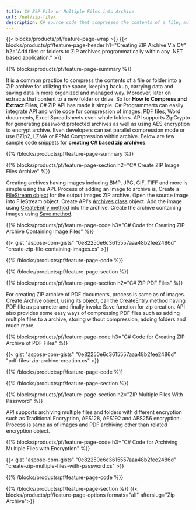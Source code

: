 ```yaml
---
title: C# ZiP File or Multiple Files into Archive
url: /net/zip-file/
description: C# source code that compresses the contents of a file, multiple files or folder into a zip archive programmatically.
---
```


{{< blocks/products/pf/feature-page-wrap >}}
{{< blocks/products/pf/feature-page-header h1="Creating ZIP Archive Via C#" h2="Add files or folders to ZIP archives programmatically within any .NET based application." >}}

{{% blocks/products/pf/feature-page-summary %}}

It is a common practice to compress the contents of a file or folder into a ZIP archive for utilizing the space, keeping backup, carrying data and saving data in more organized and managed way. Moreover, later on extracts that content to a new folder or drive. So for **How to Compress and Extract Files**, C# ZIP API has made it simple. C# Programmerts can easily integrate API and write code for compression of images, PDF files, Word documents, Excel Spreadsheets even whole folders. API supports ZipCrypto for generating password protected archives as well as using AES encryption to encrypt archive. Even developers can set parallel compression mode or use BZip2, LZMA or PPMd Compression within archive. Below are few sample code snippets for **creating C# based zip archives**.  

{{% /blocks/products/pf/feature-page-summary  %}}

{{% blocks/products/pf/feature-page-section  h2="C# Create ZIP Image Files Archive" %}}

Creating archives having images including BMP, JPG, GIF, TIFF and more is simple using the API. Process of adding an image to archive is, Create a [FileStream object](https://docs.microsoft.com/en-us/dotnet/api/system.io.filestream?view=netframework-4.8) for the output Images ZIP archive. Open the source image into FileStream object. Create API's [Archives class](https://apireference.aspose.com/zip/net/aspose.zip/archive) object. Add the image using [CreateEntry method](https://apireference.aspose.com/zip/net/aspose.zip.archive/createentry/methods/1) into the archive.
Create the archive containing images using [Save method](https://apireference.aspose.com/zip/net/aspose.zip/archive/methods/save).

{{% blocks/products/pf/feature-page-code h3="C# Code for Creating ZIP Archive Containing Image Files" %}}

{{< gist "aspose-com-gists" "0e82250e6c3615557aaa48b2fee2486d" "create-zip-file-containing-images.cs" >}}

{{% /blocks/products/pf/feature-page-code  %}}

{{% /blocks/products/pf/feature-page-section %}}

{{% blocks/products/pf/feature-page-section  h2="C# ZIP PDF Files" %}}


For creating ZIP archive of PDF documents, process is same as of images. Create Archive object, using its object, call the CreateEntry method having PDF file as parameter and finally invoke Save function for zip creation. API also provides some easy ways of compressing PDF files such as adding multiple files to a archive, storing without compression, adding folders and much more.

{{% blocks/products/pf/feature-page-code h3="C# Code for Creating ZIP Archive of PDF Files" %}}


{{< gist "aspose-com-gists" "0e82250e6c3615557aaa48b2fee2486d" "pdf-files-zip-archive-creation.cs" >}}

{{% /blocks/products/pf/feature-page-code  %}}

{{% /blocks/products/pf/feature-page-section %}}

{{% blocks/products/pf/feature-page-section  h2="ZIP Multiple Files With Password" %}}

API supports archiving multiple files and folders with different encryption such as Traditional Encryption, AES128, AES192 and AES256 encryption. Process is same as of images and PDF archiving other than related encryption object.

{{% blocks/products/pf/feature-page-code h3="C# Code for Archiving Multiple Files with Encryption" %}}

{{< gist "aspose-com-gists" "0e82250e6c3615557aaa48b2fee2486d" "create-zip-multiple-files-with-password.cs" >}}

{{% /blocks/products/pf/feature-page-code  %}}

{{% /blocks/products/pf/feature-page-section %}}
{{< blocks/products/pf/feature-page-options formats="all" afterslug="Zip Archive">}}
